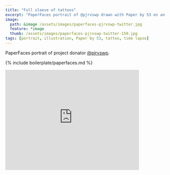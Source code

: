 ```yaml
---
title: "Full sleeve of tattoos"
excerpt: "PaperFaces portrait of @pjrvswp drawn with Paper by 53 on an iPad."
image: 
  path: &image /assets/images/paperfaces-pjrvswp-twitter.jpg 
  feature: *image
  thumb: /assets/images/paperfaces-pjrvswp-twitter-150.jpg
tags: [portrait, illustration, Paper by 53, tattoo, time lapse]
---
```


PaperFaces portrait of project donator [@pjrvswp](http://twitter.com/pjrvswp).

{% include boilerplate/paperfaces.md %}

<iframe width="420" height="315" src="https://www.youtube.com/embed/UA9t52T0Aec" frameborder="0"> </iframe>
